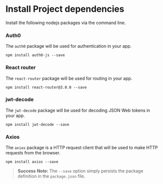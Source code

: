 # Install Project dependencies

Install the following nodejs packages via the command line.

### Auth0

The `auth0` package will be used for authentication in your app.

```code
npm install auth0-js --save
```

### React router

The `react-router` package will be used for routing in your app.

```code
npm install react-router@3.0.0 --save
```

### jwt-decode

The `jwt-decode` package will be used for decoding JSON Web tokens in your app.

```code
npm install jwt-decode --save
```

### Axios

The `axios` package is a HTTP request client that will be used to make HTTP requests from the browser.

```code
npm install axios --save
```

> **Success** **Note:**  The `--save` option simply persists the package definition in the `package.json` file.



